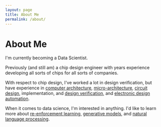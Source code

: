 ```yaml
---
layout: page
title: About Me
permalink: /about/
---
```


# About Me

I'm currently becoming a Data Scientist.

Previously (and still am) a chip design engineer with years experience developing all sorts of chips for all sorts of companies.

With respect to chip design, I've worked a lot in design verification, but have experience in [computer architecture](https://en.wikipedia.org/wiki/Computer_architecture), [micro-architecture](https://en.wikipedia.org/wiki/Microarchitecture), [circuit design](https://en.wikipedia.org/wiki/Circuit_design), implementation, and [design verification](https://en.wikipedia.org/wiki/Functional_verification), and [electronic design automation](https://en.wikipedia.org/wiki/Electronic_design_automation).

When it comes to data science, I'm interested in anything. I'd like to learn more about [re-enforcement learning](https://en.wikipedia.org/wiki/Reinforcement_learning), [generative models](https://en.wikipedia.org/wiki/Generative_model), and [natural language processing](https://en.wikipedia.org/wiki/Natural_language_processing).






<!-- This website is powered by **[fastpages](https://github.com/fastai/fastpages)** [^1]. -->



<!-- [^1]:a blogging platform that natively supports Jupyter notebooks in addition to other formats. -->
